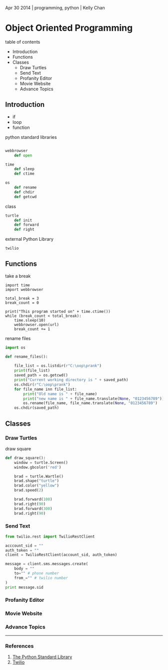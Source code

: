 Apr 30 2014 | programming, python | Kelly Chan
# Object Oriented Programming

table of contents
- Introduction
- Functions
- Classes
    - Draw Turtles
    - Send Text
    - Profanity Editor
    - Movie Website
    - Advance Topics

## Introduction

- if
- loop
- function

python standard libraries
```python

webbrowser
    def open

time
    def sleep
    def ctime

os
    def rename
    def chdir
    def getcwd
```
class
```python
turtle
    def init
    def forward
    def right
```
external Python Library
```python
twilio
```

## Functions

take a break
```
import time
import webbrowser

total_break = 3
break_count = 0

print("This program started on" + time.ctime())
while (break_count < total_break):
    time.sleep(10)
    webbrowser.open(url)
    break_count += 1
```

rename files
```python
import os

def rename_files():
    
    file_list = os.listdir(r"C:\oop\prank")
    print(file_list)
    saved_path = os.getcwd()
    print("Current working directory is " + saved_path)
    os.chdir(r"C:\oop\prank")
    for file_name inn file_list:
        print("Old name is " + file_name)
        print("new name is " + file_name.translate(None, "0123456789"))
        os.rename(file_name, file_name.translate(None, "0123456789")
    os.chdir(saved_path)
```

## Classes

### Draw Turtles

draw square
```python
def draw_square():
    window = turtle.Screen()
    window.gbcolor('red')

    brad = turtle.Wartle()
    brad.shape("turtle")
    brad.color("yellow")
    brad.speed(2)

    brad.forward(100)
    brad.right(90)
    brad.forward(300)
    brad.right(90)
```

### Send Text
```python
from twilio.rest import TwilioRestClient

acccount_sid = ""
auth_token = ""
client = TwilioRestClient(account_sid, auth_token)

message = client.sms.messages.create(
    body = ""
    to="" # phone number
    from_="" # twilio number
)
print message.sid
```

### Profanity Editor
### Movie Website
### Advance Topics

---
### References
1. [The Python Standard Library](https://docs.python.org/2.7/library/)
2. [Twilio](http://www.twilio.com/)
